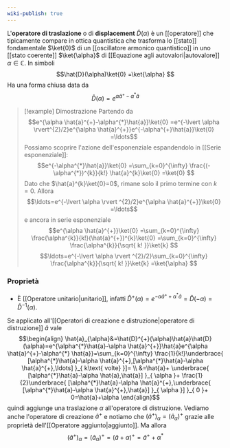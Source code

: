 ```yaml
---
wiki-publish: true
---
```

L'**operatore di traslazione** o di **displacement** $\hat{D}(\alpha)$ è un [[operatore]] che tipicamente compare in ottica quantistica che trasforma lo [[stato]] fondamentale $\ket{0}$ di un [[oscillatore armonico quantistico]] in uno [[stato coerente]] $\ket{\alpha}$ di [[Equazione agli autovalori|autovalore]] $\alpha \in \mathbb{C}$. In simboli
$$\hat{D}(\alpha)\ket{0} =\ket{\alpha} $$
Ha una forma chiusa data da
$$\hat{D}(\alpha)=e^{\alpha \hat{a}^{+}-\alpha^{*}\hat{a}}$$

> [!example] Dimostrazione
> Partendo da
> $$e^{\alpha \hat{a}^{+}-\alpha^{*}\hat{a}}\ket{0} =e^{-\lvert \alpha \rvert^{2}/2}e^{\alpha \hat{a}^{+}}e^{-\alpha^{+}\hat{a}}\ket{0} =\ldots$$
> Possiamo scoprire l'azione dell'esponenziale espandendolo in [[Serie esponenziale]]:
> $$e^{-\alpha^{*}\hat{a}}\ket{0} =\sum_{k=0}^{\infty} \frac{(-\alpha^{*})^{k}}{k!} \hat{a}^{k}\ket{0} =\ket{0} $$
> Dato che $\hat{a}^{k}\ket{0}=0$, rimane solo il primo termine con $k=0$. Allora
> $$\ldots=e^{-\lvert \alpha \rvert ^{2}/2}e^{\alpha \hat{a}^{+}}\ket{0} =\ldots$$
> e ancora in serie esponenziale
> $$e^{\alpha \hat{a}^{+}}\ket{0} =\sum_{k=0}^{\infty} \frac{\alpha^{k}}{k!}(\hat{a}^{+})^{k}\ket{0} =\sum_{k=0}^{\infty} \frac{\alpha^{k}}{\sqrt{ k! }}\ket{k} $$
> $$\ldots=e^{-\lvert \alpha \rvert ^{2}/2}\sum_{k=0}^{\infty} \frac{\alpha^{k}}{\sqrt{ k! }}\ket{k} =\ket{\alpha} $$
### Proprietà
- È [[Operatore unitario|unitario]], infatti $\hat{D}^{+}(\alpha)=e^{-\alpha \hat{a}^{+}+\alpha^{*}\hat{a}}=\hat{D}(-\alpha)=\hat{D}^{-1}(\alpha)$.

Se applicato all'[[Operatori di creazione e distruzione|operatore di distruzione]] $\hat{a}$ vale
$$\begin{align}
\hat{a}_{\alpha}&=\hat{D}^{+}(\alpha)\hat{a}\hat{D}(\alpha)=e^{\alpha^{*}\hat{a}-\alpha \hat{a}^{+}}\hat{a}e^{\alpha \hat{a}^{+}-\alpha^{*} \hat{a}}=\sum_{k=0}^{\infty} \frac{1}{k!}\underbrace{ [\alpha^{*}\hat{a}-\alpha  \hat{a}^{+},[\alpha^{*}\hat{a}-\alpha \hat{a}^{+},\ldots] }_{ k\text{ volte} }]= \\
&=\hat{a}+ \underbrace{ [\alpha^{*}\hat{a}-\alpha \hat{a},\hat{a}] }_{ \alpha }+ \frac{1}{2}\underbrace{ [\alpha^{*}\hat{a}-\alpha \hat{a}^{+},\underbrace{ [\alpha^{*}\hat{a}-\alpha \hat{a}^{+},\hat{a}] }_{ \alpha }] }_{ 0 }+ 0=\hat{a}+\alpha
\end{align}$$
quindi aggiunge una traslazione $\alpha$ all'operatore di distruzione. Vediamo anche l'operatore di creazione $\hat{a}^{+}$ e notiamo che $(\hat{a}^{+})_{\alpha}=(\hat{a}_{\alpha})^{+}$ grazie alle proprietà dell'[[Operatore aggiunto|aggiunto]]. Ma allora
$$(\hat{a}^{+})_{\alpha}=(\hat{a}_{\alpha})^{+}=(\hat{a}+\alpha)^{+}=\hat{a}^{+}+\alpha^{*}$$